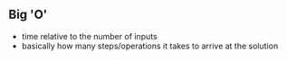 ## Big 'O' 

- time relative to the number of inputs
- basically how many steps/operations it takes to arrive at the solution
